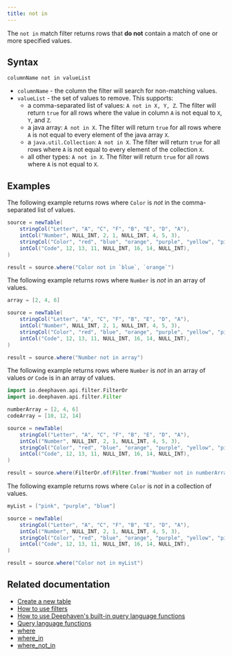 ```yaml
---
title: not in
---
```


The `not in` match filter returns rows that **do not** contain a match of one or more specified values.

## Syntax

```
columnName not in valueList
```

- `columnName` - the column the filter will search for non-matching values.
- `valueList` - the set of values to remove. This supports:
  - a comma-separated list of values: `A not in X, Y, Z`. The filter will return `true` for all rows where the value in column `A` is not equal to `X`, `Y`, and `Z`.
  - a java array: `A not in X`. The filter will return `true` for all rows where `A` is not equal to every element of the java array `X`.
  - a `java.util.Collection`: `A not in X`. The filter will return `true` for all rows where `A` is not equal to every element of the collection `X`.
  - all other types: `A not in X`. The filter will return `true` for all rows where `A` is not equal to `X`.

## Examples

The following example returns rows where `Color` is _not_ in the comma-separated list of values.

```groovy order=source,result
source = newTable(
    stringCol("Letter", "A", "C", "F", "B", "E", "D", "A"),
    intCol("Number", NULL_INT, 2, 1, NULL_INT, 4, 5, 3),
    stringCol("Color", "red", "blue", "orange", "purple", "yellow", "pink", "blue"),
    intCol("Code", 12, 13, 11, NULL_INT, 16, 14, NULL_INT),
)

result = source.where("Color not in `blue`, `orange`")
```

The following example returns rows where `Number` is _not_ in an array of values.

```groovy order=source,result
array = [2, 4, 6]

source = newTable(
    stringCol("Letter", "A", "C", "F", "B", "E", "D", "A"),
    intCol("Number", NULL_INT, 2, 1, NULL_INT, 4, 5, 3),
    stringCol("Color", "red", "blue", "orange", "purple", "yellow", "pink", "blue"),
    intCol("Code", 12, 13, 11, NULL_INT, 16, 14, NULL_INT),
)

result = source.where("Number not in array")
```

The following example returns rows where `Number` is _not_ in an array of values _or_ `Code` is in an array of values.

```groovy order=source,result
import io.deephaven.api.filter.FilterOr
import io.deephaven.api.filter.Filter

numberArray = [2, 4, 6]
codeArray = [10, 12, 14]

source = newTable(
    stringCol("Letter", "A", "C", "F", "B", "E", "D", "A"),
    intCol("Number", NULL_INT, 2, 1, NULL_INT, 4, 5, 3),
    stringCol("Color", "red", "blue", "orange", "purple", "yellow", "pink", "blue"),
    intCol("Code", 12, 13, 11, NULL_INT, 16, 14, NULL_INT),
)

result = source.where(FilterOr.of(Filter.from("Number not in numberArray", "Code in codeArray")))
```

The following example returns rows where `Color` is _not_ in a collection of values.

```groovy order=source,result
myList = ["pink", "purple", "blue"]

source = newTable(
    stringCol("Letter", "A", "C", "F", "B", "E", "D", "A"),
    intCol("Number", NULL_INT, 2, 1, NULL_INT, 4, 5, 3),
    stringCol("Color", "red", "blue", "orange", "purple", "yellow", "pink", "blue"),
    intCol("Code", 12, 13, 11, NULL_INT, 16, 14, NULL_INT),
)

result = source.where("Color not in myList")
```

## Related documentation

- [Create a new table](../../../how-to-guides/new-and-empty-table.md#newtable)
- [How to use filters](../../../how-to-guides/use-filters.md)
- [How to use Deephaven's built-in query language functions](../../../how-to-guides/query-language-functions.md)
- [Query language functions](../query-library/query-language-function-reference.md)
- [where](../../table-operations/filter/where.md)
- [where_in](../../table-operations/filter/where-in.md)
- [where_not_in](../../table-operations/filter/where-not-in.md)
